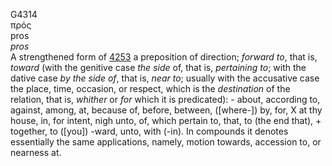 <body>
  <p>G4314<br>  πρός  <br> pros  <br><i>pros </i><br>A strengthened form of <a href="g4253.htm">4253</a>  a preposition of direction; <i>forward</i> <i>to</i>, that is, <i>toward</i> (with the genitive case <i>the</i> <i>side</i> of, that is, <i>pertaining</i> <i>to</i>; with the dative case <i>by</i> <i>the</i> <i>side</i> <i>of</i>, that is, <i>near</i> <i>to</i>; usually with the accusative case the place, time, occasion, or respect, which is the <i>destination</i> of the relation, that is, <i>whither</i> or <i>for</i> which it is predicated): - about, according to, against, among, at, because of, before, between, ([where-]) by, for, X at thy house, in, for intent, nigh unto, of, which pertain to, that, to (the end that), + together, to ([you]) -ward, unto, with (-in). In compounds it denotes essentially the same applications, namely, motion towards, accession to, or nearness at.<br></p>
 </body>